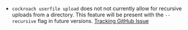 - `cockroach userfile upload` does not not currently allow for recursive uploads from a directory. This feature will be present with the `--recursive` flag in future versions. [Tracking GitHub Issue](https://github.com/cockroachdb/cockroach/pull/65307)
